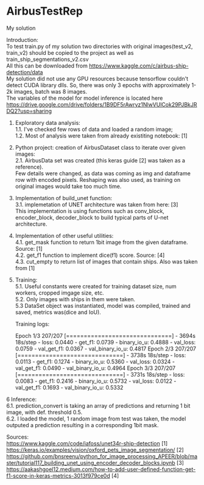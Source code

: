 # AirbusTestRep
My solution  

Introduction:  
To test train.py of my solution two directories with original images(test_v2, train_v2) should be copied to the project as well as train_ship_segmentations_v2.csv  
All this can be downloaded from https://www.kaggle.com/c/airbus-ship-detection/data  
My solution did not use any GPU resources because tensorflow couldn't detect CUDA library dlls. So, there was only 3 epochs with approximately 1-2k images, batch was 8 images.  
The variables of the model for model inference is located here https://drive.google.com/drive/folders/1B9DF5rAwryz1NlwVUlCok29PJBkJRDQ2?usp=sharing  

  
1. Exploratory data analysis:  
   1.1. I've checked few rows of data and loaded a random image;  
   1.2. Most of analysis were taken from already existiting notebook: [1]  
2. Python project: creation of AirbusDataset class to iterate over given images:  
   2.1. AirbusData set was created (this keras guide [2] was taken as a reference).  
   Few details were changed, as data was coming as img and dataframe row with encoded pixels. Reshaping was also used, as training on original images would take too much time.  
 
3. Implementation of build_unet function:  
   3.1. implemetation of UNET architecture was taken from here: [3]  
   This implementation is using functions such as conv_block, encoder_block, decoder_block to build typical parts of U-net architecture.   
4. Implementation of other useful utilities:  
   4.1. get_mask function to return 1bit image from the given dataframe. Source: [1]  
   4.2. get_f1 function to implement dice(f1) score. Source: [4]  
   4.3. cut_empty to return list of images that contain ships. Also was taken from [1]  
5. Training:  
   5.1. Useful constants were created for training dataset size, num workers, cropped imgage size, etc.  
   5.2. Only images with ships in them were taken.  
   5.3 DataSet object was instantiated, model was compiled, trained and saved, metrics was(dice and IoU).  
     
   Training logs:  
   
   Epoch 1/3
207/207 [==============================] - 3694s 18s/step - loss: 0.0440 - get_f1: 0.0739 - binary_io_u: 0.4888 - val_loss: 0.0759 - val_get_f1: 0.0367 - val_binary_io_u: 0.4817
Epoch 2/3
207/207 [==============================] - 3738s 18s/step - loss: 0.0113 - get_f1: 0.1274 - binary_io_u: 0.5360 - val_loss: 0.0324 - val_get_f1: 0.0490 - val_binary_io_u: 0.4964
Epoch 3/3
207/207 [==============================] - 3731s 18s/step - loss: 0.0083 - get_f1: 0.2416 - binary_io_u: 0.5732 - val_loss: 0.0122 - val_get_f1: 0.1693 - val_binary_io_u: 0.5332

6 Inference:  
   6.1. prediction_convert is taking an array of predictions and returning 1 bit image, with def. threshold 0.5.  
   6.2. I loaded the model, 1 random image from test was taken, the model outputed a prediction resulting in a corresponding 1bit mask.  
    

Sources:  
https://www.kaggle.com/code/iafoss/unet34r-ship-detection [1]  
https://keras.io/examples/vision/oxford_pets_image_segmentation/ [2]  
https://github.com/bnsreenu/python_for_image_processing_APEER/blob/master/tutorial117_building_unet_using_encoder_decoder_blocks.ipynb [3]  
https://aakashgoel12.medium.com/how-to-add-user-defined-function-get-f1-score-in-keras-metrics-3013f979ce0d [4]  
